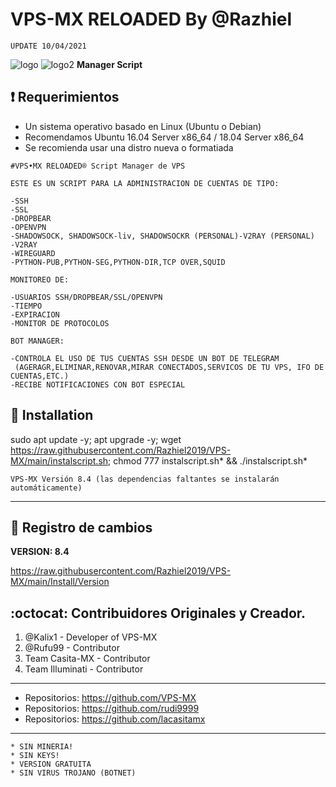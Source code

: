 # VPS-MX RELOADED By @Razhiel
```
UPDATE 10/04/2021
```

![logo](https://github.com/Razhiel2019/VPS-MX/blob/main/Imagenes/logo.jpg)
![logo2](https://github.com/Razhiel2019/VPS-MX/blob/main/Imagenes/logo2.jpg)
**Manager Script**

## :heavy_exclamation_mark: Requerimientos

* Un sistema operativo basado en Linux (Ubuntu o Debian) 
* Recomendamos Ubuntu 16.04 Server x86_64 / 18.04 Server x86_64
* Se recomienda usar una distro nueva o formatiada

```
#VPS•MX RELOADED® Script Manager de VPS

ESTE ES UN SCRIPT PARA LA ADMINISTRACION DE CUENTAS DE TIPO:

-SSH
-SSL
-DROPBEAR
-OPENVPN
-SHADOWSOCK, SHADOWSOCK-liv, SHADOWSOCKR (PERSONAL)-V2RAY (PERSONAL)
-V2RAY
-WIREGUARD
-PYTHON-PUB,PYTHON-SEG,PYTHON-DIR,TCP OVER,SQUID

MONITOREO DE:

-USUARIOS SSH/DROPBEAR/SSL/OPENVPN
-TIEMPO
-EXPIRACION
-MONITOR DE PROTOCOLOS

BOT MANAGER:

-CONTROLA EL USO DE TUS CUENTAS SSH DESDE UN BOT DE TELEGRAM
 (AGERAGR,ELIMINAR,RENOVAR,MIRAR CONECTADOS,SERVICOS DE TU VPS, IFO DE CUENTAS,ETC.)
-RECIBE NOTIFICACIONES CON BOT ESPECIAL
```

## :book: Installation

sudo apt update -y; apt upgrade -y; wget https://raw.githubusercontent.com/Razhiel2019/VPS-MX/main/instalscript.sh; chmod 777 instalscript.sh* && ./instalscript.sh*

```
VPS-MX Versión 8.4 (las dependencias faltantes se instalarán automáticamente)
```
-------------------------------------------------------------------------------

## :scroll: Registro de cambios

**VERSION: 8.4**

https://raw.githubusercontent.com/Razhiel2019/VPS-MX/main/Install/Version

## :octocat: Contribuidores Originales y Creador.

1. @Kalix1 - Developer of VPS-MX
2. @Rufu99 - Contributor
3. Team Casita-MX - Contributor
4. Team Illuminati - Contributor

-------------------------------------------------------------------------------
* Repositorios: https://github.com/VPS-MX
* Repositorios: https://github.com/rudi9999
* Repositorios: https://github.com/lacasitamx
-------------------------------------------------------------------------------

```
* SIN MINERIA! 
* SIN KEYS! 
* VERSION GRATUITA 
* SIN VIRUS TROJANO (BOTNET) 
```
